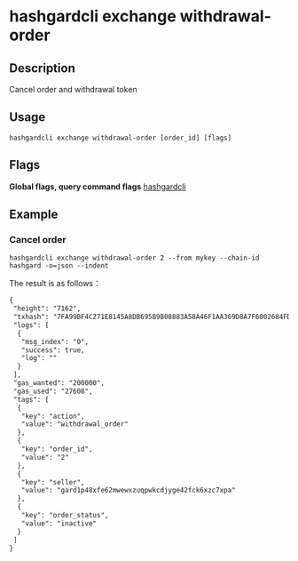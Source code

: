 # hashgardcli exchange withdrawal-order

## Description

Cancel order and withdrawal token

## Usage

```shell
hashgardcli exchange withdrawal-order [order_id] [flags]
```

## Flags

**Global flags, query command flags** [hashgardcli](../README.md)

## Example

### Cancel order

```shell
hashgardcli exchange withdrawal-order 2 --from mykey --chain-id hashgard -o=json --indent
```

The result is as follows：

```txt
{
 "height": "7162",
 "txhash": "7FA99BF4C271E8145A8DB695B9B08883A58A46F1AA369D8A7F6002684FDBC06A",
 "logs": [
  {
   "msg_index": "0",
   "success": true,
   "log": ""
  }
 ],
 "gas_wanted": "200000",
 "gas_used": "27608",
 "tags": [
  {
   "key": "action",
   "value": "withdrawal_order"
  },
  {
   "key": "order_id",
   "value": "2"
  },
  {
   "key": "seller",
   "value": "gard1p48xfe62mwewxzuqpwkcdjyge42fck6xzc7xpa"
  },
  {
   "key": "order_status",
   "value": "inactive"
  }
 ]
}
```

